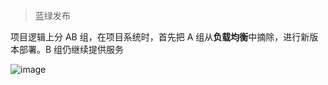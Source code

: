 > 蓝绿发布

项目逻辑上分 AB 组，在项目系统时，首先把 A 组从**负载均衡**中摘除，进行新版本部署。B 组仍继续提供服务



![image](https://github.com/htllog/StudyNotes/assets/118370026/11b5ea7a-58ac-44da-a8e1-6b8e49e7455b)

